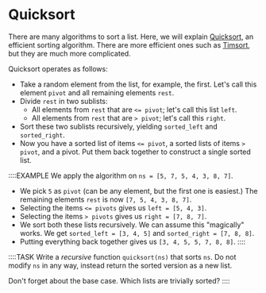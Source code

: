 # Quicksort

There are many algorithms to sort a list.
Here, we will explain [Quicksort](https://en.wikipedia.org/wiki/Quicksort), an efficient sorting algorithm.
There are more efficient ones such as [Timsort](https://en.wikipedia.org/wiki/Timsort), but they are much more complicated.

Quicksort operates as follows:

* Take a random element from the list, for example, the first.
  Let's call this element `pivot` and all remaining elements `rest`.
* Divide `rest` in two sublists:
  * All elements from `rest` that are `<= pivot`; let's call this list `left`.
  * All elements from `rest` that are `> pivot`; let's call this `right`.
* Sort these two sublists recursively, yielding `sorted_left` and `sorted_right`.
* Now you have a sorted list of items `<= pivot`, a sorted lists of items `> pivot`, and a pivot.
  Put them back together to construct a single sorted list.

::::EXAMPLE
We apply the algorithm on `ns = [5, 7, 5, 4, 3, 8, 7]`.

* We pick `5` as `pivot` (can be any element, but the first one is easiest.)
  The remaining elements `rest` is now `[7, 5, 4, 3, 8, 7]`.
* Selecting the items `<= pivots` gives us `left = [5, 4, 3]`.
* Selecting the items `> pivots` gives us `right = [7, 8, 7]`.
* We sort both these lists recursively.
  We can assume this "magically" works.
  We get `sorted_left = [3, 4, 5]` and `sorted_right = [7, 8, 8]`.
* Putting everything back together gives us `[3, 4, 5, 5, 7, 8, 8]`.
::::

::::TASK
Write a *recursive* function `quicksort(ns)` that sorts `ns`.
Do not modify `ns` in any way, instead return the sorted version as a new list.

Don't forget about the base case.
Which lists are trivially sorted?
::::
